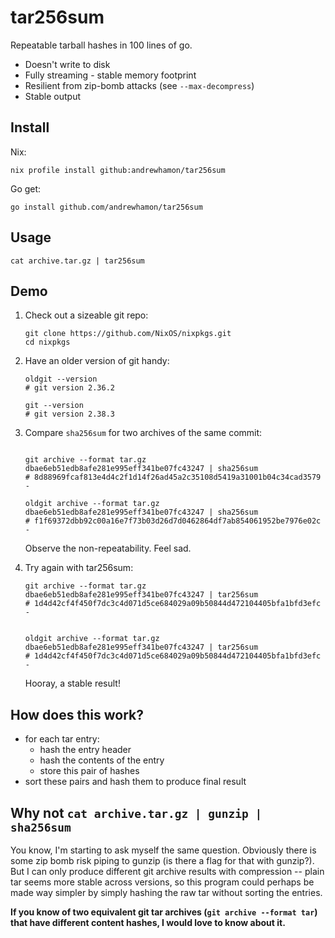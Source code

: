 # tar256sum
Repeatable tarball hashes in 100 lines of go.

- Doesn't write to disk
- Fully streaming - stable memory footprint
- Resilient from zip-bomb attacks (see `--max-decompress`)
- Stable output

## Install

Nix:

```
nix profile install github:andrewhamon/tar256sum
```

Go get:

```
go install github.com/andrewhamon/tar256sum
```

## Usage

```
cat archive.tar.gz | tar256sum
```

## Demo

1. Check out a sizeable git repo:
    ```
    git clone https://github.com/NixOS/nixpkgs.git
    cd nixpkgs
    ```

2. Have an older version of git handy:
    ```
    oldgit --version
    # git version 2.36.2

    git --version
    # git version 2.38.3
    ```

3. Compare `sha256sum` for two archives of the same commit:
    ```

    git archive --format tar.gz dbae6eb51edb8afe281e995eff341be07fc43247 | sha256sum
    # 8d88969fcaf813e4d4c2f1d14f26ad45a2c35108d5419a31001b04c34cad3579  -

    oldgit archive --format tar.gz dbae6eb51edb8afe281e995eff341be07fc43247 | sha256sum
    # f1f69372dbb92c00a16e7f73b03d26d7d0462864df7ab854061952be7976e02c  -
    ```

    Observe the non-repeatability. Feel sad.

4. Try again with tar256sum:
    ```
    git archive --format tar.gz dbae6eb51edb8afe281e995eff341be07fc43247 | tar256sum
    # 1d4d42cf4f450f7dc3c4d071d5ce684029a09b50844d472104405bfa1bfd3efc  -


    oldgit archive --format tar.gz dbae6eb51edb8afe281e995eff341be07fc43247 | tar256sum
    # 1d4d42cf4f450f7dc3c4d071d5ce684029a09b50844d472104405bfa1bfd3efc  -
    ```

    Hooray, a stable result!

## How does this work?

- for each tar entry:
  - hash the entry header
  - hash the contents of the entry
  - store this pair of hashes
- sort these pairs and hash them to produce final result

## Why not `cat archive.tar.gz | gunzip | sha256sum`

You know, I'm starting to ask myself the same question. Obviously there is some
zip bomb risk piping to gunzip (is there a flag for that with gunzip?). But I can
only produce different git archive results with compression -- plain tar seems
more stable across versions, so this program could perhaps be made way simpler
by simply hashing the raw tar without sorting the entries.

**If you know of two equivalent git tar archives (`git archive --format tar`)
that have different content hashes, I would love to know about it.**
